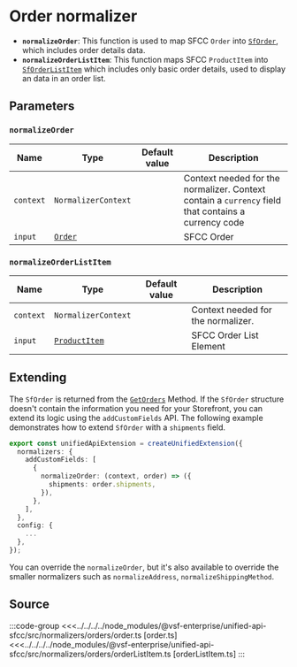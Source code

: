 # Order normalizer

- **`normalizeOrder`**: This function is used to map SFCC `Order` into [`SfOrder`](/unified-data-layer/unified-data-model#sforder), which includes order details data.
- **`normalizeOrderListItem`**: This function maps SFCC `ProductItem` into [`SfOrderListItem`](/unified-data-layer/unified-data-model#sforderlistitem) which includes only basic order details, used to display an data in an order list.

## Parameters

### `normalizeOrder`

| Name      | Type                                                                                                               | Default value | Description                                                                                         |
|-----------| ------------------------------------------------------------------------------------------------------------------ | ------------- | --------------------------------------------------------------------------------------------------- |
| `context` | `NormalizerContext`                                                                                                |               | Context needed for the normalizer. Context contain a `currency` field that contains a currency code |
| `input`   | [`Order`](https://developer.salesforce.com/docs/commerce/b2c-commerce/references/ocapi-shop-api?meta=type%3Aorder) |               | SFCC Order                                                                                          |

### `normalizeOrderListItem`

| Name    | Type                                                                                                                     | Default value | Description             |
| ------- | ------------------------------------------------------------------------------------------------------------------------ | ------------- | ----------------------- |
| `context` | `NormalizerContext`                                        |               | Context needed for the normalizer. |
| `input` | [`ProductItem`](https://developer.salesforce.com/docs/commerce/b2c-commerce/references/ocapi-shop-api?meta=type%3Aorder) |               | SFCC Order List Element |

## Extending

The `SfOrder` is returned from the [`GetOrders`](/unified-data-layer/unified-methods/customer#getorders) Method. If the `SfOrder` structure doesn't contain the information you need for your Storefront, you can extend its logic using the `addCustomFields` API. The following example demonstrates how to extend `SfOrder` with a `shipments` field.

```ts
export const unifiedApiExtension = createUnifiedExtension({
  normalizers: {
    addCustomFields: [
      {
        normalizeOrder: (context, order) => ({
          shipments: order.shipments,
        }),
      },
    ],
  },
  config: {
    ...
  },
});
```

You can override the `normalizeOrder`, but it's also available to override the smaller normalizers such as `normalizeAddress`, `normalizeShippingMethod`.

## Source

:::code-group
<<<../../../../node_modules/@vsf-enterprise/unified-api-sfcc/src/normalizers/orders/order.ts [order.ts]
<<<../../../../node_modules/@vsf-enterprise/unified-api-sfcc/src/normalizers/orders/orderListItem.ts [orderListItem.ts]
:::

